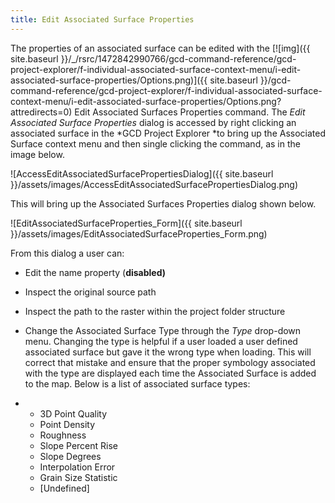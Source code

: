 ```yaml
---
title: Edit Associated Surface Properties
---
```


The properties of an associated surface can be edited with the [![img]({{ site.baseurl }}/_/rsrc/1472842990766/gcd-command-reference/gcd-project-explorer/f-individual-associated-surface-context-menu/i-edit-associated-surface-properties/Options.png)]({{ site.baseurl }}/gcd-command-reference/gcd-project-explorer/f-individual-associated-surface-context-menu/i-edit-associated-surface-properties/Options.png?attredirects=0) Edit Associated Surfaces Properties command. The *Edit Associated Surface Properties* dialog is accessed by right clicking an associated surface in the *GCD Project Explorer *to bring up the Associated Surface context menu and then single clicking the command, as in the image below.

![AccessEditAssociatedSurfacePropertiesDialog]({{ site.baseurl }}/assets/images/AccessEditAssociatedSurfacePropertiesDialog.png)

This will bring up the Associated Surfaces Properties dialog shown below.

![EditAssociatedSurfaceProperties_Form]({{ site.baseurl }}/assets/images/EditAssociatedSurfaceProperties_Form.png)

From this dialog a user can:

- Edit the name property (**disabled)**

- Inspect the original source path

- Inspect the path to the raster within the project folder structure

- Change the Associated Surface Type through the *Type* drop-down menu. Changing the type is helpful if a user loaded a user defined associated surface but gave it the wrong type when loading. This will correct that mistake and ensure that the proper symbology associated with the type are displayed each time the Associated Surface is added to the map. Below is a list of associated surface types:

- - 3D Point Quality
  - Point Density
  - Roughness
  - Slope Percent Rise
  - Slope Degrees
  - Interpolation Error
  - Grain Size Statistic
  - [Undefined]

